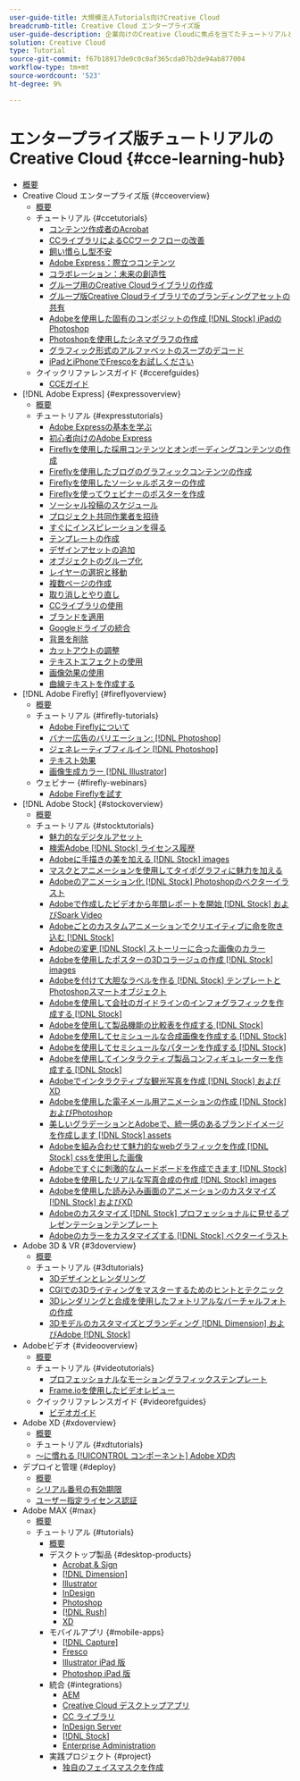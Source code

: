 ```yaml
---
user-guide-title: 大規模法人Tutorials向けCreative Cloud
breadcrumb-title: Creative Cloud エンタープライズ版
user-guide-description: 企業向けのCreative Cloudに焦点を当てたチュートリアルとクイックリファレンスガイドを表示
solution: Creative Cloud
type: Tutorial
source-git-commit: f67b18917de0c0c0af365cda07b2de94ab877004
workflow-type: tm+mt
source-wordcount: '523'
ht-degree: 9%

---
```



# エンタープライズ版チュートリアルのCreative Cloud {#cce-learning-hub}

+ [概要](overview.md)
+ Creative Cloud エンタープライズ版 {#cceoverview}
   + [概要](cce/overview-cce.md)
   + チュートリアル {#ccetutorials}
      + [コンテンツ作成者のAcrobat](cce/acrobat-content-creators.md)
      + [CCライブラリによるCCワークフローの改善](cce/cc-workflows-cc-libraries.md)
      + [飼い慣らし型不安](cce/taming-type-anxiety.md)
      + [Adobe Express：際立つコンテンツ](cce/adobe-express-content-that-stands-out.md)
      + [コラボレーション：未来の創造性](cce/collaboration-the-future-of-creativity.md)
      + [グループ用のCreative Cloudライブラリの作成](cce/ccteamlibraries.md)
      + [グループ版Creative Cloudライブラリでのブランディングアセットの共有](cce/sharecclibraries.md)
      + [Adobeを使用した固有のコンポジットの作成 [!DNL Stock] iPadのPhotoshop](cce/compositepsipad.md)
      + [Photoshopを使用したシネマグラフの作成](cce/cinemagraphps.md)
      + [グラフィック形式のアルファベットのスープのデコード](cce/alphabetsoup.md)
      + [iPadとiPhoneでFrescoをお試しください](cce/frescoworkshop.md)
   + クイックリファレンスガイド {#ccerefguides}
      + [CCEガイド](quick-reference/overview-ref.md)
+ [!DNL Adobe Express] {#expressoverview}
   + [概要](express/overview-express.md)
   + チュートリアル {#expresstutorials}
      + [Adobe Expressの基本を学ぶ](express/get-started.md)
      + [初心者向けのAdobe Express](express/adobe-express-beginners.md)
      + [Fireflyを使用した採用コンテンツとオンボーディングコンテンツの作成](express/create-on-boarding.md)
      + [Fireflyを使用したブログのグラフィックコンテンツの作成](express/create-blog-graphics.md)
      + [Fireflyを使用したソーシャルポスターの作成](express/create-social-posters.md)
      + [Fireflyを使ってウェビナーのポスターを作成](express/create-webinar-poster.md)
      + [ソーシャル投稿のスケジュール](express/schedule.md)
      + [プロジェクト共同作業者を招待](express/collaborate.md)
      + [すぐにインスピレーションを得る](express/get-inspiration.md)
      + [テンプレートの作成](express/create-templates.md)
      + [デザインアセットの追加](express/add-design-assets.md)
      + [オブジェクトのグループ化](express/group-objects.md)
      + [レイヤーの選択と移動](express/layers.md)
      + [複数ページの作成](express/multiple-pages.md)
      + [取り消しとやり直し](express/undo-redo.md)
      + [CCライブラリの使用](express/cc-libraries.md)
      + [ブランドを適用](express/brand.md)
      + [Googleドライブの統合](express/google-drive.md)
      + [背景を削除](express/remove-background.md)
      + [カットアウトの調整](express/refine-cutout.md)
      + [テキストエフェクトの使用](express/text-effects.md)
      + [画像効果の使用](express/image-effects.md)
      + [曲線テキストを作成する](express/create-curved-text.md)
+ [!DNL Adobe Firefly] {#fireflyoverview}
   + [概要](firefly/overview-firefly.md)
   + チュートリアル {#firefly-tutorials}
      + [Adobe Fireflyについて](firefly/overview-of-firefly.md)
      + [バナー広告のバリエーション: [!DNL Photoshop]](firefly/web-banner-ad.md)
      + [ジェネレーティブフィルイン [!DNL Photoshop]](firefly/generative-fill.md)
      + [テキスト効果](firefly/text-effects.md)
      + [画像生成カラー [!DNL Illustrator]](firefly/generative-recolor.md)
   + ウェビナー {#firefly-webinars}
      + [Adobe Fireflyを試す](firefly/webinar-experimenting.md)
+ [!DNL Adobe Stock] {#stockoverview}
   + [概要](stock/overview-stock.md)
   + チュートリアル {#stocktutorials}
      + [魅力的なデジタルアセット](stock/stunning-digital-assets.md)
      + [検索Adobe [!DNL Stock] ライセンス履歴](stock/searchstock.md)
      + [Adobeに手描きの美を加える [!DNL Stock] images](stock/handdrawn.md)
      + [マスクとアニメーションを使用してタイポグラフィに魅力を加える](stock/flairtypography.md)
      + [Adobeのアニメーション化 [!DNL Stock] Photoshopのベクターイラスト](stock/animatevector.md)
      + [Adobeで作成したビデオから年間レポートを開始 [!DNL Stock] およびSpark Video](stock/annualreport.md)
      + [Adobeごとのカスタムアニメーションでクリエイティブに命を吹き込む [!DNL Stock]](stock/customanimations.md)
      + [Adobeの変更 [!DNL Stock] ストーリーに合った画像のカラー](stock/changecolors.md)
      + [Adobeを使用したポスターの3Dコラージュの作成 [!DNL Stock] images](stock/collage.md)
      + [Adobeを付けて大胆なラベルを作る [!DNL Stock] テンプレートとPhotoshopスマートオブジェクト](stock/boldlabel.md)
      + [Adobeを使用して会社のガイドラインのインフォグラフィックを作成する [!DNL Stock]](stock/infographic.md)
      + [Adobeを使用して製品機能の比較表を作成する [!DNL Stock]](stock/featurecomparison.md)
      + [Adobeを使用してセミシュールな合成画像を作成する [!DNL Stock]](stock/surrealcomposite.md)
      + [Adobeを使用してセミシュールなパターンを作成する [!DNL Stock]](stock/surrealpattern.md)
      + [Adobeを使用してインタラクティブ製品コンフィギュレーターを作成する [!DNL Stock]](stock/productconfigurator.md)
      + [Adobeでインタラクティブな観光写真を作成 [!DNL Stock] およびXD](stock/interactivetourismphoto.md)
      + [Adobeを使用した電子メール用アニメーションの作成 [!DNL Stock] およびPhotoshop](stock/animationemail.md)
      + [美しいグラデーションとAdobeで、統一感のあるブランドイメージを作成します [!DNL Stock] assets](stock/brandgradients.md)
      + [Adobeを組み合わせて魅力的なwebグラフィックを作成 [!DNL Stock] cssを使用した画像](stock/webgraphics.md)
      + [Adobeですぐに刺激的なムードボードを作成できます [!DNL Stock]](stock/moodboard.md)
      + [Adobeを使用したリアルな写真合成の作成 [!DNL Stock] images](stock/realisticcomposite.md)
      + [Adobeを使用した読み込み画面のアニメーションのカスタマイズ [!DNL Stock] およびXD](stock/loadingscreen.md)
      + [Adobeのカスタマイズ [!DNL Stock] プロフェッショナルに見せるプレゼンテーションテンプレート](stock/presentationtemplate.md)
      + [Adobeのカラーをカスタマイズする [!DNL Stock] ベクターイラスト](stock/customizecolors.md)
+ Adobe 3D &amp; VR {#3doverview}
   + [概要](3di/overview-3di.md)
   + チュートリアル {#3dtutorials}
      + [3Dデザインとレンダリング](3di/substance-3d-stager.md)
      + [CGIでの3Dライティングをマスターするためのヒントとテクニック](3di/mastering3dlighting.md)
      + [3Dレンダリングと合成を使用したフォトリアルなバーチャルフォトの作成](3di/photorealistic.md)
      + [3Dモデルのカスタマイズとブランディング [!DNL Dimension] およびAdobe [!DNL Stock]](3di/3ddimensionstock.md)
+ Adobeビデオ {#videooverview}
   + [概要](dva/overview-dva.md)
   + チュートリアル {#videotutorials}
      + [プロフェッショナルなモーショングラフィックステンプレート](dva/motion-graphics-templates.md)
      + [Frame.ioを使用したビデオレビュー](dva/video-review-frame-io.md)
   + クイックリファレンスガイド {#videorefguides}
      + [ビデオガイド](dva/overview-dva-ref.md)
+ Adobe XD {#xdoverview}
   + [概要](xd/overview-xd.md)
   + チュートリアル {#xdtutorials}
   + [～に慣れる [!UICONTROL コンポーネント] Adobe XD内](xd/components.md)
+ デプロイと管理 {#deploy}
   + [概要](deploy/overview-deploy.md)
   + [シリアル番号の有効期限](deploy/cceserial.md)
   + [ユーザー指定ライセンス認証](deploy/nameduserlicensing.md)
+ Adobe MAX {#max}
   + [概要](max/overview-max.md)
   + チュートリアル {#tutorials}
      + [概要](max/maxtutorials.md)
      + デスクトップ製品 {#desktop-products}
         + [Acrobat &amp; Sign](max/acrobat-sign.md)
         + [[!DNL Dimension]](max/dimension.md)
         + [Illustrator](max/illustrator.md)
         + [InDesign](max/indesign.md)
         + [Photoshop](max/photoshop.md)
         + [[!DNL Rush]](max/rush.md)
         + [XD](max/xd.md)
      + モバイルアプリ {#mobile-apps}
         + [[!DNL Capture]](max/capture.md)
         + [Fresco](max/fresco.md)
         + [Illustrator iPad 版](max/illustratoripad.md)
         + [Photoshop iPad 版](max/photoshopipad.md)
      + 統合 {#integrations}
         + [AEM](max/aem.md)
         + [Creative Cloud デスクトップアプリ](max/creativeclouddesktopapp.md)
         + [CC ライブラリ](max/cclibraries.md)
         + [InDesign Server](max/indesignserver.md)
         + [[!DNL Stock]](max/stock.md)
         + [Enterprise Administration](max/enterprise.md)
      + 実践プロジェクト {#project}
         + [独自のフェイスマスクを作成](max/handsonproject.md)